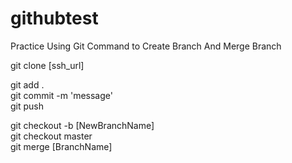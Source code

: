# githubtest

Practice Using Git Command to Create Branch And Merge Branch

git clone [ssh_url]  

git add .  
git commit -m 'message'  
git push 
  
git checkout -b [NewBranchName]  
git checkout master  
git merge [BranchName]  
